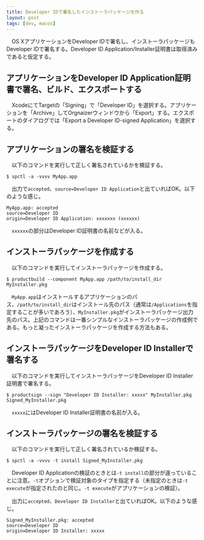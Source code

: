 ```yaml
---
title: Developer IDで署名したインストーラパッケージを作る
layout: post
tags: [dev, macos]
---
```


　OS XアプリケーションをDeveloper IDで署名し、インストーラパッケージもDeveloper IDで署名する。Developer ID Application/Installer証明書は取得済みであると仮定する。

## アプリケーションをDeveloper ID Application証明書で署名、ビルド、エクスポートする

　XcodeにてTargetの「Signing」で「Developer ID」を選択する。アプリケーションを「Archive」してOrgnaizerウィンドウから「Export」する。エクスポートのダイアログでは「Export a Developer ID-signed Application」を選択する。

## アプリケーションの署名を検証する

　以下のコマンドを実行して正しく署名されているかを検証する。

```
$ spctl -a -vvvv MyApp.app
```

　出力で`accepted`、`source=Developer ID Application`と出ていればOK。以下のような感じ。

```
MyApp.app: accepted
source=Developer ID
origin=Developer ID Application: xxxxxxx (xxxxxx)
```

　`xxxxxx`の部分はDeveloper ID証明書の名前などが入る。

## インストーラパッケージを作成する

　以下のコマンドを実行してインストーラパッケージを作成する。

```
$ productbuild --component MyApp.app /path/to/install_dir MyInstaller.pkg
```

　`MyApp.app`はインストールするアプリケーションのパス、`/path/to/install_dir`はインストール先のパス（通常は`/Applications`を指定することが多いであろう）、`MyInstaller.pkg`がインストーラパッケージ出力先のパス。上記のコマンドは一番シンプルなインストーラパッケージの作成例である。もっと凝ったインストーラパッケージを作成する方法もある。

## インストーラパッケージをDeveloper ID Installerで署名する

　以下のコマンドを実行してインストーラパッケージをDeveloper ID Installer証明書で署名する。

```
$ productsign --sign "Developer ID Installer: xxxxx" MyInstaller.pkg Signed_MyInstaller.pkg
```

　`xxxxx`にはDeveloper ID Installer証明書の名前が入る。

## インストーラパッケージの署名を検証する

　以下のコマンドを実行して正しく署名されているか検証する。

```
$ spctl -a -vvvv -t install Signed_MyInstaller.pkg
```

　Developer ID Applicationの検証のときとは`-t install`の部分が違っていることに注意。`-t`オプションで検証対象のタイプを指定する（未指定のときは`-t execute`が指定されたのと同じ。`-t execute`がアプリケーションの検証）。

　出力に`accepted`、`Developer ID Installer`と出ていればOK。以下のような感じ。

```
Signed_MyInstaller.pkg: accepted
source=Developer ID
origin=Developer ID Installer: xxxxx
```
